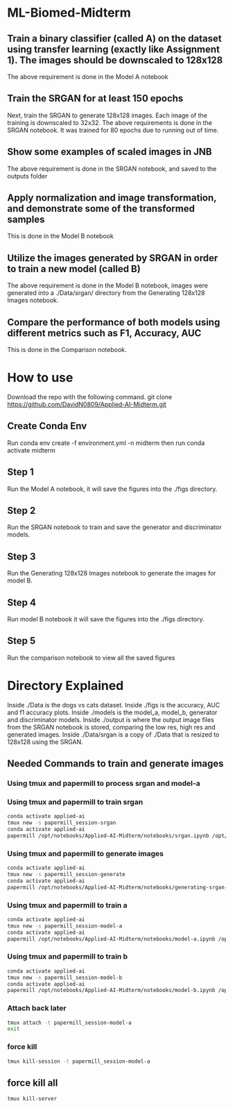 # ML-Biomed-Midterm

## Train a binary classifier (called A) on the dataset using transfer learning (exactly like Assignment 1). The images should be downscaled to 128x128
The above requirement is done in the Model A notebook

## Train the SRGAN for at least 150 epochs
Next, train the SRGAN to generate 128x128 images. Each image of the training is downscaled to 32x32.
The above requirements is done in the SRGAN notebook. It was trained for 80 epochs due to running out of time.

## Show some examples of scaled images in JNB
The above requirement is done in the SRGAN notebook, and saved to the outputs folder

## Apply normalization and image transformation, and demonstrate some of the transformed samples
This is done in the Model B notebook

## Utilize the images generated by SRGAN in order to train a new model (called B)
The above requirement is done in the Model B notebook, images were generated into a ./Data/srgan/ directory from the Generating 128x128 Images notebook.

## Compare the performance of both models using different metrics such as F1, Accuracy, AUC
This is done in the Comparison notebook.

# How to use 
Download the repo with the following command. git clone https://github.com/DavidN0809/Applied-AI-Midterm.git
## Create Conda Env
Run conda env create -f environment.yml -n midterm then run conda activate midterm

## Step 1
Run the Model A notebook, it will save the figures into the ./figs directory.

## Step 2
Run the SRGAN notebook to train and save the generator and discriminator models.

## Step 3
Run the Generating 128x128 Images notebook to generate the images for model B.

## Step 4
Run model B notebook it will save the figures into the ./figs directory.

## Step 5 
Run the comparison notebook to view all the saved figures

# Directory Explained
Inside ./Data is the dogs vs cats dataset. Inside ./figs is the accuracy, AUC and f1 accuracy plots. Inside ./models is the model_a, model_b, generator and discriminator models. Inside ./output is where the output image files from the SRGAN notebook is stored, comparing the low res, high res and generated images. Inside ./Data/srgan is a copy of ./Data that is resized to 128x128 using the SRGAN.


## Needed Commands to train and generate images
### Using tmux and papermill to process srgan and model-a

### Using tmux and papermill to train srgan
```bash
conda activate applied-ai
tmux new -s papermill_session-srgan
conda activate applied-ai
papermill /opt/notebooks/Applied-AI-Midterm/notebooks/srgan.ipynb /opt/notebooks/Applied-AI-Midterm/notebooks/output/srgan-output.ipynb
```


### Using tmux and papermill to generate images
```bash
conda activate applied-ai
tmux new -s papermill_session-generate
conda activate applied-ai
papermill /opt/notebooks/Applied-AI-Midterm/notebooks/generating-srgan-images.ipynb /opt/notebooks/Applied-AI-Midterm/notebooks/output/generating-srgan-images-output.ipynb
```

### Using tmux and papermill to train a
```bash
conda activate applied-ai
tmux new -s papermill_session-model-a
conda activate applied-ai
papermill /opt/notebooks/Applied-AI-Midterm/notebooks/model-a.ipynb /opt/notebooks/Applied-AI-Midterm/notebooks/output/model-a-output.ipynb
```

### Using tmux and papermill to train b
```bash
conda activate applied-ai
tmux new -s papermill_session-model-b
conda activate applied-ai
papermill /opt/notebooks/Applied-AI-Midterm/notebooks/model-b.ipynb /opt/notebooks/Applied-AI-Midterm/notebooks/output/model-b-output.ipynb
```


### Attach back later
```bash
tmux attach -t papermill_session-model-a
exit
```

### force kill
```bash
tmux kill-session -t papermill_session-model-a
```

## force kill all
```bash
tmux kill-server
```

